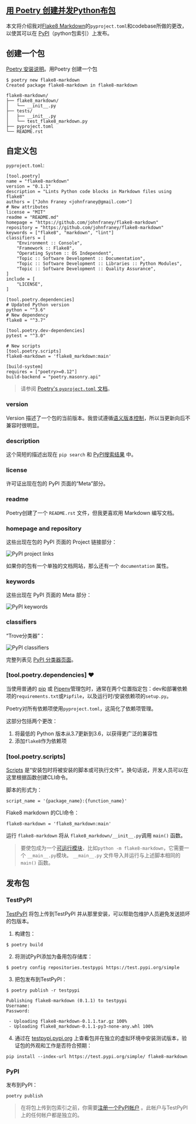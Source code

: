 ## [用 Poetry 创建并发Python布包](https://johnfraney.ca/posts/2019/05/28/create-publish-python-package-poetry/)

本文将介绍我对[Flake8 Markdown](https://pypi.org/project/flake8-markdown/)的`pyproject.toml`和codebase所做的更改，以使其可以在 [PyPI](https://pypi.org/)（python包索引）上发布。

## 创建一个包

 [Poetry 安装说明](https://poetry.eustace.io/docs/#installation)。用Poetry 创建一个包

```
$ poetry new flake8-markdown
Created package flake8-markdown in flake8-markdown
```



```
flake8-markdown/
├── flake8_markdown/
│   └── __init__.py
├── tests/
│   ├── __init__.py
│   └── test_flake8_markdown.py
├── pyproject.toml
└── README.rst
```



## 自定义包

 `pyproject.toml`:

```
[tool.poetry]
name = "flake8-markdown"
version = "0.1.1"
description = "Lints Python code blocks in Markdown files using flake8"
authors = ["John Franey <johnfraney@gmail.com>"]
# New attributes
license = "MIT"
readme = "README.md"
homepage = "https://github.com/johnfraney/flake8-markdown"
repository = "https://github.com/johnfraney/flake8-markdown"
keywords = ["flake8", "markdown", "lint"]
classifiers = [
    "Environment :: Console",
    "Framework :: Flake8",
    "Operating System :: OS Independent",
    "Topic :: Software Development :: Documentation",
    "Topic :: Software Development :: Libraries :: Python Modules",
    "Topic :: Software Development :: Quality Assurance",
]
include = [
    "LICENSE",
]

[tool.poetry.dependencies]
# Updated Python version
python = "^3.6"
# New dependency
flake8 = "^3.7"

[tool.poetry.dev-dependencies]
pytest = "^3.0"

# New scripts
[tool.poetry.scripts]
flake8-markdown = 'flake8_markdown:main'

[build-system]
requires = ["poetry>=0.12"]
build-backend = "poetry.masonry.api"
```

> 请参阅 [Poetry's `pyproject.toml` 文档](https://poetry.eustace.io/docs/pyproject/)。

### version

Version 描述了一个包的当前版本。我尝试遵循[语义版本控制](https://semver.org/spec/v2.0.0.html)，所以当更新向后不兼容时很明显。

### description

这个简短的描述出现在 `pip search` 和 [PyPI搜索结果](https://pypi.org/search/?q=flake8-markdown) 中。

### license

许可证出现在包的 PyPI 页面的“Meta”部分。

### readme

Poetry创建了一个 `README.rst` 文件，但我更喜欢用 Markdown 编写文档。


### homepage and repository

这些出现在包的 PyPI 页面的 Project 链接部分：

![PyPI project links](https://johnfraney.ca/images/flake8-markdown-pypi-project-links.png)

如果你的包有一个单独的文档网站，那么还有一个 `documentation` 属性。

### keywords

这些出现在 PyPI 页面的 Meta 部分：

![PyPI keywords](https://johnfraney.ca/images/flake8-markdown-pypi-keywords.png)

### classifiers

“Trove分类器”：

![PyPI classifiers](https://johnfraney.ca/images/flake8-markdown-pypi-classifiers.png)

完整列表见 [PyPI 分类器页面](https://pypi.org/classifiers/)。

### [tool.poetry.dependencies] :heart:

当使用普通的 [pip](https://github.com/pypa/pip) 或 [Pipenv](https://github.com/pypa/pipenv)管理包时，通常在两个位置指定包：dev和部署依赖项的`requirements.txt`或`Pipfile`，以及运行时/安装依赖项的`setup.py`。

Poetry对所有依赖项使用`pyproject.toml`，这简化了依赖项管理。

这部分包括两个更改：

1. 将最低的 Python 版本从3.7更新到3.6，以获得更广泛的兼容性
2. 添加`flake8`作为依赖项

### [tool.poetry.scripts]

[Scripts](https://poetry.eustace.io/docs/pyproject/#scripts) 是“安装包时将被安装的脚本或可执行文件”。换句话说，开发人员可以在这里根据函数创建CLI命令。

脚本的形式为：

```
script_name = '{package_name}:{function_name}'
```

Flake8 markdown 的CLI命令：

```
flake8-markdown = 'flake8_markdown:main'
```

运行 `flake8-markdown` 将从 `flake8_markdown/__init__.py`调用 `main()` 函数。

> 
> 要使包成为一个[可运行模块](https://docs.python.org/3.7/library/runpy.html)，比如`python -m flake8-markdown`，它需要一个 `__main__.py`模块。 `__main__.py` 文件导入并运行与上述脚本相同的 `main()` 函数。

## 发布包

### TestPyPI

[TestPyPI](https://test.pypi.org/) 将包上传到TestPyPI 并从那里安装，可以帮助包维护人员避免发送损坏的包版本。

1. 构建包：

```
$ poetry build
```

2. 将测试PyPI添加为备用包存储库：

```
$ poetry config repositories.testpypi https://test.pypi.org/simple
```

3. 把包发布到TestPyPI：

```
$ poetry publish -r testpypi

Publishing flake8-markdown (0.1.1) to testpypi
Username:
Password:

 - Uploading flake8-markdown-0.1.1.tar.gz 100%
 - Uploading flake8_markdown-0.1.1-py3-none-any.whl 100%
```

4. 通过在 [testpypi.pypi.org](https://test.pypi.org/project/flake8-markdown/) 上查看包并在独立的虚拟环境中安装测试版本，验证包的外观和工作是否符合预期：

```
pip install --index-url https://test.pypi.org/simple/ flake8-markdown
```

### PyPI

发布到PyPI：

```
poetry publish
```

> 在将包上传到包索引之前，你需要[注册一个PyPI帐户](https://pypi.org/account/register/) 。此帐户与TestPyPI上的任何帐户都是独立的。
